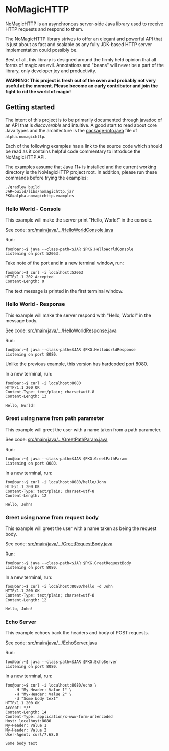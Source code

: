 # NoMagicHTTP

NoMagicHTTP is an asynchronous server-side Java library used to receive HTTP
requests and respond to them.

The NoMagicHTTP library strives to offer an elegant and powerful API that is
just about as fast and scalable as any fully JDK-based HTTP server
implementation could possibly be.

Best of all, this library is designed around the firmly held opinion that all
forms of magic are evil. Annotations and "beans" will never be a part of the
library, only developer joy and productivity.

**WARNING: This project is fresh out of the oven and probably not very useful at
the moment. Please become an early contributor and join the fight to rid the
world of magic!**

## Getting started

The intent of this project is to be primarily documented through javadoc of an
API that is _discoverable_ and intuitive. A good start to read about core Java
types and the architecture is the [package-info.java][1-1] file of
`alpha.nomagichttp`.

Each of the following examples has a link to the source code which should be
read as it contains helpful code commentary to introduce the NoMagicHTTP API.

The examples assume that Java 11+ is installed and the current working
directory is the NoMagicHTTP project root. In addition, please run these
commands before trying the examples:

```shell
./gradlew build
JAR=build/libs/nomagichttp.jar
PKG=alpha.nomagichttp.examples
```

[1-1]: src/main/java/alpha/nomagichttp/package-info.java
[1-2]: https://docs.oracle.com/en/java/javase/12/tools/java.html#GUID-3B1CE181-CD30-4178-9602-230B800D4FAE__USINGSOURCE-FILEMODETOLAUNCHSINGLE--B5E57618

### Hello World - Console

This example will make the server print "Hello, World!" in the console.

See code: [src/main/java/.../HelloWorldConsole.java][2-1]

Run:

```console
foo@bar:~$ java --class-path=$JAR $PKG.HelloWorldConsole
Listening on port 52063.
```

Take note of the port and in a new terminal window, run:

```console
foo@bar:~$ curl -i localhost:52063
HTTP/1.1 202 Accepted
Content-Length: 0
```

The text message is printed in the first terminal window.

[2-1]: src/main/java/alpha/nomagichttp/examples/HelloWorldConsole.java

### Hello World - Response

This example will make the server respond with "Hello, World!" in the message
body.

See code: [src/main/java/.../HelloWorldResponse.java][3-1]

Run:

```console
foo@bar:~$ java --class-path=$JAR $PKG.HelloWorldResponse
Listening on port 8080.
```

Unlike the previous example, this version has hardcoded port 8080.

In a new terminal, run:

```console
foo@bar:~$ curl -i localhost:8080
HTTP/1.1 200 OK
Content-Type: text/plain; charset=utf-8
Content-Length: 13

Hello, World!
```

[3-1]: src/main/java/alpha/nomagichttp/examples/HelloWorldResponse.java

### Greet using name from path parameter

This example will greet the user with a name taken from a path parameter.

See code: [src/main/java/.../GreetPathParam.java][4-1]

Run:

```console
foo@bar:~$ java --class-path=$JAR $PKG.GreetPathParam
Listening on port 8080.
```

In a new terminal, run:

```console
foo@bar:~$ curl -i localhost:8080/hello/John
HTTP/1.1 200 OK
Content-Type: text/plain; charset=utf-8
Content-Length: 12

Hello, John!
```

[4-1]: src/main/java/alpha/nomagichttp/examples/GreetPathParam.java

### Greet using name from request body

This example will greet the user with a name taken as being the request body.

See code: [src/main/java/.../GreetRequestBody.java][5-1]

Run:

```console
foo@bar:~$ java --class-path=$JAR $PKG.GreetRequestBody
Listening on port 8080.
```

In a new terminal, run:

```console
foo@bar:~$ curl -i localhost:8080/hello -d John
HTTP/1.1 200 OK
Content-Type: text/plain; charset=utf-8
Content-Length: 12

Hello, John!
```

[5-1]: src/main/java/alpha/nomagichttp/examples/GreetRequestBody.java

### Echo Server

This example echoes back the headers and body of POST requests.

See code: [src/main/java/.../EchoServer.java][6-1]

Run:

```console
foo@bar:~$ java --class-path=$JAR $PKG.EchoServer
Listening on port 8080.
```

In a new terminal, run:

```console
foo@bar:~$ curl -i localhost:8080/echo \
    -H "My-Header: Value 1" \
    -H "My-Header: Value 2" \
    -d "Some body text"
HTTP/1.1 200 OK
Accept: */*
Content-Length: 14
Content-Type: application/x-www-form-urlencoded
Host: localhost:8080
My-Header: Value 1
My-Header: Value 2
User-Agent: curl/7.68.0

Some body text
```

[6-1]: src/main/java/alpha/nomagichttp/examples/EchoServer.java